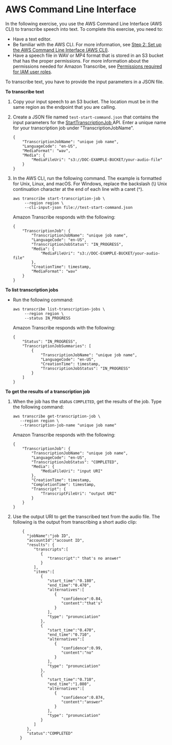 # AWS Command Line Interface<a name="getting-started-cli"></a>

In the following exercise, you use the AWS Command Line Interface \(AWS CLI\) to transcribe speech into text\. To complete this exercise, you need to: 
+ Have a text editor\.
+ Be familiar with the AWS CLI\. For more information, see [Step 2: Set up the AWS Command Line Interface \(AWS CLI\)](setup-awscli.md)\.
+ Have a speech file in WAV or MP4 format that is stored in an S3 bucket that has the proper permissions\. For more information about the permissions needed for Amazon Transcribe, see [Permissions required for IAM user roles](security_iam_id-based-policy-examples.md#auth-role-iam-user)\.

To transcribe text, you have to provide the input parameters in a JSON file\.

**To transcribe text**

1. Copy your input speech to an S3 bucket\. The location must be in the same region as the endpoint that you are calling\.

1. Create a JSON file named `test-start-command.json` that contains the input parameters for the [ StartTranscriptionJob ](API_StartTranscriptionJob.md) API\. Enter a unique name for your transcription job under "TranscriptionJobName"\.

   ```
   {
       "TranscriptionJobName": "unique job name", 
       "LanguageCode": "en-US", 
       "MediaFormat": "wav", 
       "Media": {
           "MediaFileUri": "s3://DOC-EXAMPLE-BUCKET/your-audio-file"
       }
   }
   ```

1. In the AWS CLI, run the following command\. The example is formatted for Unix, Linux, and macOS\. For Windows, replace the backslash \(\\\) Unix continuation character at the end of each line with a caret \(^\)\.

   ```
   aws transcribe start-transcription-job \
        --region region \
        --cli-input-json file://test-start-command.json
   ```

   Amazon Transcribe responds with the following:

   ```
   {
       "TranscriptionJob": {
           "TranscriptionJobName": "unique job name",
           "LanguageCode": "en-US",
           "TranscriptionJobStatus": "IN_PROGRESS",
           "Media": {
               "MediaFileUri": "s3://DOC-EXAMPLE-BUCKET/your-audio-file"
           },
           "CreationTime": timestamp,
           "MediaFormat": "wav"
       }
   }
   ```

**To list transcription jobs**
+ Run the following command:

  ```
  aws transcribe list-transcription-jobs \
       --region region \
       --status IN_PROGRESS
  ```

  Amazon Transcribe responds with the following:

  ```
  {
      "Status": "IN_PROGRESS",
      "TranscriptionJobSummaries": [
          {
              "TranscriptionJobName": "unique job name",
              "LanguageCode": "en-US",
              "CreationTime": timestamp,
              "TranscriptionJobStatus": "IN_PROGRESS"
          }
      ]
  }
  ```

**To get the results of a transcription job**

1. When the job has the status `COMPLETED`, get the results of the job\. Type the following command:

   ```
   aws transcribe get-transcription-job \
      --region region \
      --transcription-job-name "unique job name"
   ```

   Amazon Transcribe responds with the following:

   ```
   {
       "TranscriptionJob": {
           "TranscriptionJobName": "unique job name",
           "LanguageCode": "en-US",
           "TranscriptionJobStatus": "COMPLETED",
           "Media": {
               "MediaFileUri": "input URI"
           },
           "CreationTime": timestamp,
           "CompletionTime": timestamp,
           "Transcript": {
               "TranscriptFileUri": "output URI"
           }
       }
   }
   ```

1. Use the output URI to get the transcribed text from the audio file\. The following is the output from transcribing a short audio clip:

   ```
       {
         "jobName":"job ID",
         "accountId":"account ID",
         "results": {
            "transcripts":[
               {
                  "transcript":" that's no answer"  
               }
            ],
            "items":[
               {
                  "start_time":"0.180",
                  "end_time":"0.470",
                  "alternatives":[
                     {
                        "confidence":0.84,
                        "content":"that's"
                     }
                  ],
                  "type": "pronunciation"
               },
               {
                  "start_time":"0.470",
                  "end_time":"0.710",
                  "alternatives":[
                     {
                        "confidence":0.99,
                        "content":"no"
                     }
                  ],
                  "type": "pronunciation"
               },
               {
                  "start_time":"0.710",
                  "end_time":"1.080",
                  "alternatives":[
                     {
                        "confidence":0.874,
                        "content":"answer"
                     }
                  ],
                  "type": "pronunciation"
               }
            ]
         },
         "status":"COMPLETED"
      }
   ```